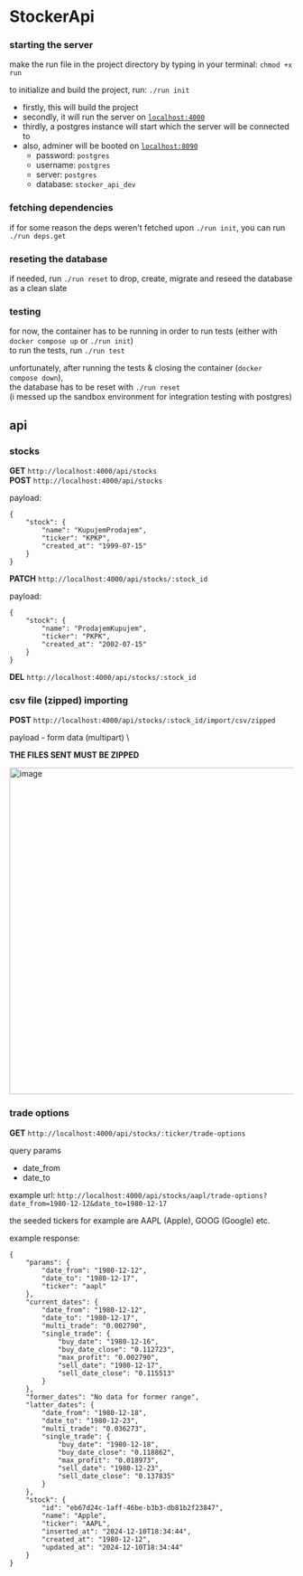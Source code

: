# StockerApi

### starting the server

make the run file in the project directory by typing in your terminal: `chmod +x run`

to initialize and build the project, run: `./run init`
  * firstly, this will build the project
  * secondly, it will run the server on [`localhost:4000`](http://localhost:4000)
  * thirdly, a postgres instance will start which the server will be connected to
  * also, adminer will be booted on [`localhost:8090`](http://localhost:8090)
    * password: `postgres`
    * username: `postgres`
    * server: `postgres`
    * database: `stocker_api_dev`
   
### fetching dependencies

if for some reason the deps weren't fetched upon `./run init`, you can run `./run deps.get`
   
### reseting the database

if needed, run `./run reset` to drop, create, migrate and reseed the database as a clean slate

### testing

for now, the container has to be running in order to run tests (either with `docker compose up` or `./run init`) \
to run the tests, run `./run test`

unfortunately, after running the tests & closing the container (`docker compose down`), \
the database has to be reset with `./run reset` \
(i messed up the sandbox environment for integration testing with postgres)

## api

### stocks

**GET** ```http://localhost:4000/api/stocks``` \
**POST** ```http://localhost:4000/api/stocks``` 

payload:

```
{
	"stock": {
		"name": "KupujemProdajem",
		"ticker": "KPKP",
		"created_at": "1999-07-15"
	}
}
```

**PATCH** ```http://localhost:4000/api/stocks/:stock_id```

payload:

```
{
	"stock": {
		"name": "ProdajemKupujem",
		"ticker": "PKPK",
		"created_at": "2002-07-15"
	}
}
```

**DEL** ```http://localhost:4000/api/stocks/:stock_id```

### csv file (zipped) importing

**POST** ```http://localhost:4000/api/stocks/:stock_id/import/csv/zipped```

payload - form data (multipart) \

**THE FILES SENT MUST BE ZIPPED**

<img width="578" alt="image" src="https://github.com/user-attachments/assets/42156460-3bef-497b-a15d-741bcce9cd58">

### trade options

**GET** ```http://localhost:4000/api/stocks/:ticker/trade-options```

query params

  * date_from
  * date_to

example url: ```http://localhost:4000/api/stocks/aapl/trade-options?date_from=1980-12-12&date_to=1980-12-17```

the seeded tickers for example are AAPL (Apple), GOOG (Google) etc.

example response:

```
{
	"params": {
		"date_from": "1980-12-12",
		"date_to": "1980-12-17",
		"ticker": "aapl"
	},
	"current_dates": {
		"date_from": "1980-12-12",
		"date_to": "1980-12-17",
		"multi_trade": "0.002790",
		"single_trade": {
			"buy_date": "1980-12-16",
			"buy_date_close": "0.112723",
			"max_profit": "0.002790",
			"sell_date": "1980-12-17",
			"sell_date_close": "0.115513"
		}
	},
	"former_dates": "No data for former range",
	"latter_dates": {
		"date_from": "1980-12-18",
		"date_to": "1980-12-23",
		"multi_trade": "0.036273",
		"single_trade": {
			"buy_date": "1980-12-18",
			"buy_date_close": "0.118862",
			"max_profit": "0.018973",
			"sell_date": "1980-12-23",
			"sell_date_close": "0.137835"
		}
	},
	"stock": {
		"id": "eb67d24c-1aff-46be-b3b3-db81b2f23847",
		"name": "Apple",
		"ticker": "AAPL",
		"inserted_at": "2024-12-10T18:34:44",
		"created_at": "1980-12-12",
		"updated_at": "2024-12-10T18:34:44"
	}
}
```

